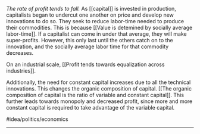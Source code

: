 *The rate of profit tends to fall.* As [[capital]] is invested in production, capitalists began to undercut one another on price and develop new innovations to do so. They seek to reduce labor-time needed to produce their commodities. This is because [[Value is detemined by socially average labor-time]]. If a capitalist can come in under that average, they will make super-profits. However, this only last until the others catch on to the innovation, and the socially average labor time for that commodity decreases. 

On an industrial scale, [[Profit tends towards equalization across industries]].

Additionally, the need for constant capital increases due to all the technical innovations. This changes the organic composition of capital. [[The organic composition of capital is the ratio of variable and constant capital]]. This further leads towards monopoly and decreased profit, since more and more constant capital is required to take advantage of the variable capital. 

#idea/politics/economics 

---
[1]: https://www.marxist.com/parasitical-landlordism-and-the-marxist-theory-of-rent.htm